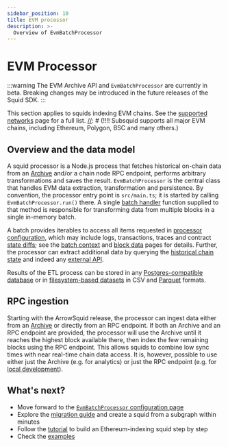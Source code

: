 ```yaml
---
sidebar_position: 10
title: EVM processor
description: >-
  Overview of EvmBatchProcessor
---
```


# EVM Processor

:::warning
The EVM Archive API and `EvmBatchProcessor` are currently in beta. Breaking changes may be introduced in the future releases of the Squid SDK.
:::

This section applies to squids indexing EVM chains. See the [supported networks](/evm-indexing/supported-networks) page for a full list.
[//]: # (!!!! Subsquid supports all major EVM chains, including Ethereum, Polygon, BSC and many others.)

## Overview and the data model

A squid processor is a Node.js process that fetches historical on-chain data from an [Archive](/archives) and/or a chain node RPC endpoint, performs arbitrary transformations and saves the result. `EvmBatchProcessor` is the central class that handles EVM data extraction, transformation and persistence. By convention, the processor entry point is `src/main.ts`; it is started by calling `EvmBatchProcessor.run()` there. A single [batch handler](/basics/batch-processing) function supplied to that method is responsible for transforming data from multiple blocks in a single in-memory batch.

A batch provides iterables to access all items requested in [processor configuration](../configuration), which may include logs, transactions, traces and contract [state diffs](../configuration/state-diffs/); see the [batch context](/basics/squid-processor/#batch-context) and [block data](../context-interfaces/) pages for details. Further, the processor can extract additional data by querying the [historical chain state](../query-state) and indeed any [external API](https://github.com/subsquid/squid-external-api-example).

Results of the ETL process can be stored in any [Postgres-compatible database](/basics/store/typeorm-store/) or in [filesystem-based datasets](/basics/store/file-store/) in CSV and [Parquet](https://parquet.apache.org) formats.

[//]: # (???? The illustration needs updating)

[//]: # (!!!! A typical processor looks as below:)
[//]: # (!!!! Batch processor context/img/batch-context.png)

## RPC ingestion

Starting with the ArrowSquid release, the processor can ingest data either from an [Archive](/archives) or directly from an RPC endpoint. If both an Archive and an RPC endpoint are provided, the processor will use the Archive until it reaches the highest block available there, then index the few remaining blocks using the RPC endpoint. This allows squids to combine low sync times with near real-time chain data access. It is, however, possible to use either just the Archive (e.g. for analytics) or just the RPC endpoint (e.g. for [local development](/tutorials/ethereum-local-development)).

[//]: # (!!!! Add a reference to a page explaining the ArrowSquid release above)

## What's next?

- Move forward to the [`EvmBatchProcessor` configuration page](../configuration)
- Explore the [migration guide](/migrate/migrate-subgraph/) and create a squid from a subgraph within minutes
- Follow the [tutorial](/tutorials/bayc/) to build an Ethereum-indexing squid step by step
- Check the [examples](/examples)
